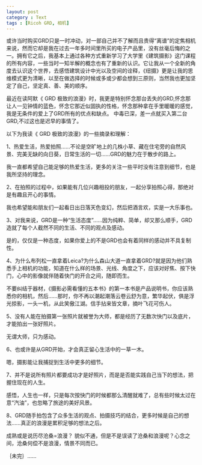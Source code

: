 ```yaml
---
layout: post
category : Text
tags : [Ricoh GRD, 相机]
---
```

或许当时购买GRD只是一时冲动，对一部自己并不了解而且贵得“离谱”的定焦相机来说，然而它却是我在过去一年多时间里所买的电子产品里，没有丝毫后悔的之一。拥有它之后，我基本上通过各种方式重新学习了大学里《建筑摄影》这门课程的所有内容，一些当时一知半解的概念也有了重新的认识。它让我从一个全新的角度去认识这个世界，去感悟建筑设计中光以及空间的诠释，《纽摄》更是让我的思维模式更为清晰，以至在做选择的时候或多或少都会想到三原则，当然我也更加坚定了自己，坚定真、善、美的顺序。

最近在读阿默《 GRD 极致的浪漫》时，我更是特别怀念那台丢失的GRD,怀念那让人一见钟情的蓝色，怀念它那近似固执的性格，怀念那种拿在手里暖暖的感觉，我是无条件的爱上了GRD所有的优点和缺点。 中毒已深，差一点就买入第二台GRD,不过这也是迟早的事情了。

以下为我读《 GRD 极致的浪漫》的一些摘录和理解：

1、热爱生活，热爱拍照……不论是空旷地上的几株小草、藏在住宅旁的自然风景、完美无缺的向日葵，日常生活的一切……GRD的魅力在于散步的路上。

我一直都希望自己能足够的热爱生活，更多的关注一些平时没有注意到细节，也是我所坚持的理念。

2、在拍照的过程中，如果能有几位兴趣相投的朋友，一起分享拍照心得，那绝对是有趣且开心的事情。

我也希望能和朋友们一起看日出日落天色变幻，然后把酒言欢，实是一大乐事也。

3、对我来说，GRD是一种“生活态度”……因为纯粹、简单，却又那么顺手，GRD造就了每个人截然不同的生活、不同的观点及感动。

是的，仅仅是一种态度，如果你爱上的不是GRD也会有着同样的感动并不具复制性。

4、为什么布列松一直拿着Leica?为什么森山大道一直拿着GRD?就是因为他们熟悉手上相机的功能，知道在什么样的场景、光线、角度之下，应该对好焦、按下快门，心中的影像就伴随着快门的开合之间，随即而生。

不要纠结于器材，《摄影必需看懂的五本书》的第一本书是产品说明书，你应该熟悉你的相机，然后……那时，你不再以潮起潮落云卷云舒为意，繁华起伏，俱是浮光掠影，一头一机，从此笑傲江湖。信手拈来皆文章，摘叶飞花可伤人。

5、没有人能在拍摄第一张照片就被誉为大师，都是经历了无数次快门以及底片，才能拍出一张好照片。

无谓大师，只为感动。

6、也或许是从GRD开始，才会真正留心生活中的一草一木。

嗯，摄影能让我捕捉到生活中更多的细节。

7、并不是说所有照片都要成功才是好照片，而是是否能实践自己当下的想法，把握住现在的人生。

感悟，人生也一样，只是每次按快门的时候都那么清醒就难了，总有些时候太过在意“汽油”，也忽略了旅途的美好风景。

8、GRD随手拍包含了众多生活的观点、拍摄技巧的结合，更多时候是自己的想法……真正的浪漫是累积足够的想法之后。

成熟或是说历尽沧桑=浪漫？ 貌似不通，但是不是误读了沧桑和浪漫呢？心念之间，沧桑何偿不是浪漫，情景不同而已。

｛未完｝……